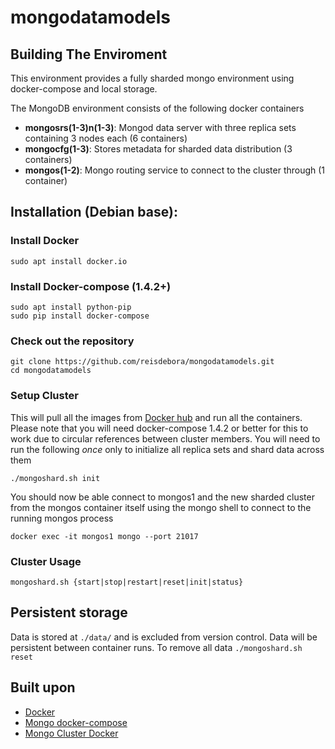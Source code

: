 # mongodatamodels

## Building The Enviroment
This environment provides a fully sharded mongo environment using docker-compose and local storage.

The MongoDB environment consists of the following docker containers

 - **mongosrs(1-3)n(1-3)**: Mongod data server with three replica sets containing 3 nodes each (6 containers)
 - **mongocfg(1-3)**: Stores metadata for sharded data distribution (3 containers)
 - **mongos(1-2)**: Mongo routing service to connect to the cluster through (1 container)

## Installation (Debian base):

### Install Docker
	sudo apt install docker.io
    

### Install Docker-compose (1.4.2+)

	sudo apt install python-pip
	sudo pip install docker-compose

### Check out the repository

    git clone https://github.com/reisdebora/mongodatamodels.git
    cd mongodatamodels


### Setup Cluster
This will pull all the images from [Docker hub](https://hub.docker.com) and run all the containers.
Please note that you will need docker-compose 1.4.2 or better for this to work due to circular references between cluster members.
You will need to run the following *once* only to initialize all replica sets and shard data across them

    ./mongoshard.sh init

You should now be able connect to mongos1 and the new sharded cluster from the mongos container itself using the mongo shell to connect to the running mongos process

    docker exec -it mongos1 mongo --port 21017
	
### Cluster Usage
	mongoshard.sh {start|stop|restart|reset|init|status}

## Persistent storage
Data is stored at `./data/` and is excluded from version control. Data will be persistent between container runs. To remove all data `./mongoshard.sh reset`

## Built upon

 - [Docker](https://github.com/dotcloud/docker/)
 - [Mongo docker-compose](https://github.com/singram/mongo-docker-compose)
 - [Mongo Cluster Docker](https://github.com/senssei/mongo-cluster-docker)
